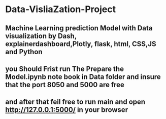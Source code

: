 # Data-VisliaZation-Project

## Machine Learning prediction Model  with Data visualization by Dash, explainerdashboard,Plotly, flask, html, CSS,JS and Python 
## you Should Frist run The Prepare the Model.ipynb note book in Data folder and insure that the port 8050 and 5000 are free 
## and after that feil free to run main and open http://127.0.0.1:5000/ in your browser 
